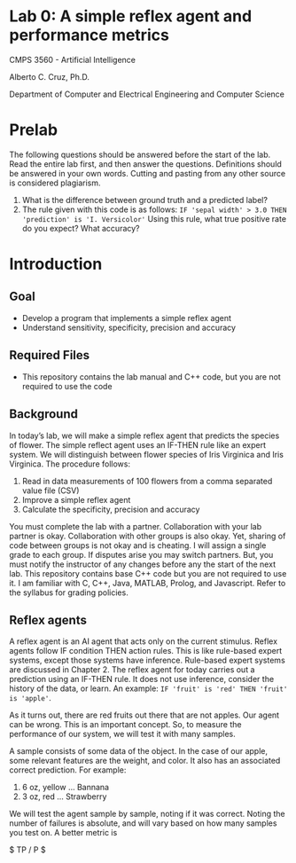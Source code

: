 # Lab 0: A simple reflex agent and performance metrics

CMPS 3560 - Artificial Intelligence

Alberto C. Cruz, Ph.D.

Department of Computer and Electrical Engineering and Computer Science

# Prelab

The following questions should be answered before the start of the lab. Read the entire lab first, and then answer the questions. Definitions should be answered in your own words. Cutting and pasting from any other source is considered plagiarism.

1. What is the difference between ground truth and a predicted label?
1. The rule given with this code is as follows: `IF 'sepal width' > 3.0 THEN 'prediction' is 'I. Versicolor'` Using this rule, what true positive rate do you expect? What accuracy?

# Introduction

## Goal

* Develop a program that implements a simple reflex agent
* Understand sensitivity, specificity, precision and accuracy

## Required Files

* This repository contains the lab manual and C++ code, but you are not required to use the code

## Background


In today’s lab, we will make a simple reflex agent that predicts the species of flower. The simple reflect agent uses an IF-THEN rule like an expert system. We will distinguish between flower species of Iris Virginica and Iris Virginica. The procedure follows:

1. Read in data measurements of 100 flowers from a comma separated value file (CSV)
1. Improve a simple reflex agent
1. Calculate the specificity, precision and accuracy

You must complete the lab with a partner. Collaboration with your lab partner is okay. Collaboration with other groups is also okay. Yet, sharing of code between groups is not okay and is cheating. I will assign a single grade to each group. If disputes arise you may switch partners. But, you must notify the instructor of any changes before any the start of the next lab. This repository contains base C++ code but you are not required to use it. I am familiar with C, C++, Java, MATLAB, Prolog, and Javascript. Refer to the syllabus for grading policies.

## Reflex agents

A reflex agent is an AI agent that acts only on the current stimulus. Reflex agents follow IF condition THEN action rules. This is like rule-based expert systems, except those systems have inference. Rule-based expert systems are discussed in Chapter 2. The reflex agent for today carries out a prediction using an IF-THEN rule. It does not use inference, consider the history of the data, or learn. An example: `IF 'fruit' is 'red' THEN 'fruit' is 'apple'`.  

As it turns out, there are red fruits out there that are not apples. Our agent can be wrong. This is an important concept. So, to measure the performance of our system, we will test it with many samples.

A sample consists of some data of the object. In the case of our apple, some relevant features are the weight, and color. It also has an associated correct prediction. For example:

1. 6 oz, yellow ... Bannana
1. 3 oz, red ... Strawberry

We will test the agent sample by sample, noting if it was correct. Noting the number of failures is absolute, and will vary based on how many samples you test on. A better metric is 

$ TP / P $
